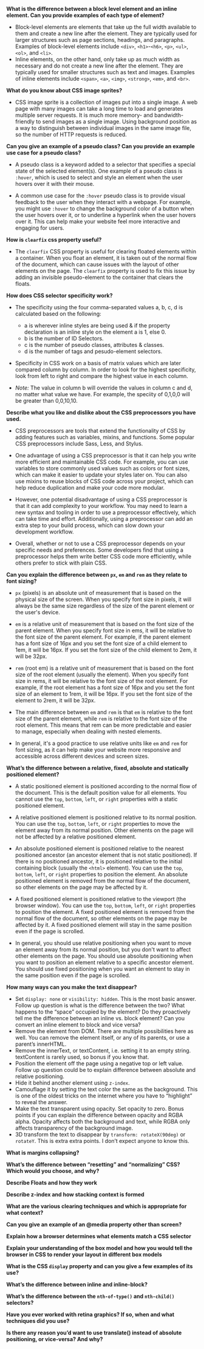 **What is the difference between a block level element and an inline element. Can you provide examples of each type of element?**
- Block-level elements are elements that take up the full width available to them and create a new line after the element. They are typically used for larger structures such as page sections, headings, and paragraphs. Examples of block-level elements include `<div>`, `<h1>`-`<h6>`, `<p>`, `<ul>`, `<ol>`, and `<li>`.
- Inline elements, on the other hand, only take up as much width as necessary and do not create a new line after the element. They are typically used for smaller structures such as text and images. Examples of inline elements include `<span>`, `<a>`, `<img>`, `<strong>`, `<em>`, and `<br>`.

**What do you know about CSS image sprites?**
- CSS image sprite is a collection of images put into a single image. A web page with many images can take a long time to load and generates multiple server requests. It is much more memory- and bandwidth-friendly to send images as a single image. Using background position as a way to distinguish between individual images in the same image file, so the number of HTTP requests is reduced.

**Can you give an example of a pseudo class? Can you provide an example use case for a pseudo class?**
- A pseudo class is a keyword added to a selector that specifies a special state of the selected element(s). One example of a pseudo class is `:hover`, which is used to select and style an element when the user hovers over it with their mouse.

- A common use case for the `:hover` pseudo class is to provide visual feedback to the user when they interact with a webpage. For example, you might use `:hover` to change the background color of a button when the user hovers over it, or to underline a hyperlink when the user hovers over it. This can help make your website feel more interactive and engaging for users.

**How is `clearfix` css property useful?**
- The `clearfix` CSS property is useful for clearing floated elements within a container. When you float an element, it is taken out of the normal flow of the document, which can cause issues with the layout of other elements on the page. The `clearfix` property is used to fix this issue by adding an invisible pseudo-element to the container that clears the floats.

**How does CSS selector specificity work?**
- The specificity using the four comma-separated values a, b, c, d is calculated based on the following:
    - a is wherever inline styles are being used & if the property declaration is an inline style on the element a is 1, else 0.
    - b is the number of ID Selectors.
    - c is the number of pseudo classes, attributes & classes.
    - d is the number of tags and pesudo-element selectors.
- Specificity in CSS work on a basis of matrix values which are later compared column by column. In order to look for the highest specificity, look from left to right and compare the highest value in each column.

- *Note:* The value in column b will override the values in column c and d, no matter what value we have. For example, the speciity of 0,1,0,0 will be greater than 0,0,10,10.

**Describe what you like and dislike about the CSS preprocessors you have used.**
- CSS preprocessors are tools that extend the functionality of CSS by adding features such as variables, mixins, and functions. Some popular CSS preprocessors include Sass, Less, and Stylus.

- One advantage of using a CSS preprocessor is that it can help you write more efficient and maintainable CSS code. For example, you can use variables to store commonly used values such as colors or font sizes, which can make it easier to update your styles later on. You can also use mixins to reuse blocks of CSS code across your project, which can help reduce duplication and make your code more modular.

- However, one potential disadvantage of using a CSS preprocessor is that it can add complexity to your workflow. You may need to learn a new syntax and tooling in order to use a preprocessor effectively, which can take time and effort. Additionally, using a preprocessor can add an extra step to your build process, which can slow down your development workflow.

- Overall, whether or not to use a CSS preprocessor depends on your specific needs and preferences. Some developers find that using a preprocessor helps them write better CSS code more efficiently, while others prefer to stick with plain CSS.

**Can you explain the difference between `px`, `em` and `rem` as they relate to font sizing?**
- `px` (pixels) is an absolute unit of measurement that is based on the physical size of the screen. When you specify font size in pixels, it will always be the same size regardless of the size of the parent element or the user's device.

- `em` is a relative unit of measurement that is based on the font size of the parent element. When you specify font size in ems, it will be relative to the font size of the parent element. For example, if the parent element has a font size of 16px and you set the font size of a child element to 1em, it will be 16px. If you set the font size of the child element to 2em, it will be 32px.

- `rem` (root em) is a relative unit of measurement that is based on the font size of the root element (usually the <html> element). When you specify font size in rems, it will be relative to the font size of the root element. For example, if the root element has a font size of 16px and you set the font size of an element to 1rem, it will be 16px. If you set the font size of the element to 2rem, it will be 32px.

- The main difference between `em` and `rem` is that `em` is relative to the font size of the parent element, while `rem` is relative to the font size of the root element. This means that rem can be more predictable and easier to manage, especially when dealing with nested elements.

- In general, it's a good practice to use relative units like `em` and `rem` for font sizing, as it can help make your website more responsive and accessible across different devices and screen sizes.

**What’s the difference between a relative, fixed, absolute and statically positioned element?**
- A static positioned element is positioned according to the normal flow of the document. This is the default position value for all elements. You cannot use the `top`, `bottom`, `left`, or `right` properties with a static positioned element.

- A relative positioned element is positioned relative to its normal position. You can use the `top`, `bottom`, `left`, or `right` properties to move the element away from its normal position. Other elements on the page will not be affected by a relative positioned element.

- An absolute positioned element is positioned relative to the nearest positioned ancestor (an ancestor element that is not static positioned). If there is no positioned ancestor, it is positioned relative to the initial containing block (usually the `<html>` element). You can use the `top`, `bottom`, `left`, or `right` properties to position the element. An absolute positioned element is removed from the normal flow of the document, so other elements on the page may be affected by it.

- A fixed positioned element is positioned relative to the viewport (the browser window). You can use the `top`, `bottom`, `left`, or `right` properties to position the element. A fixed positioned element is removed from the normal flow of the document, so other elements on the page may be affected by it. A fixed positioned element will stay in the same position even if the page is scrolled.

- In general, you should use relative positioning when you want to move an element away from its normal position, but you don't want to affect other elements on the page. You should use absolute positioning when you want to position an element relative to a specific ancestor element. You should use fixed positioning when you want an element to stay in the same position even if the page is scrolled.

**How many ways can you make the text disappear?**
- Set `display: none` or `visibility: hidden`. This is the most basic answer. Follow up question is what is the difference between the two? What happens to the “space” occupied by the element? Do they proactively tell me the difference between an inline vs. block element? Can you convert an inline element to block and vice versa?
- Remove the element from DOM. There are multiple possibilities here as well. You can remove the element itself, or any of its parents, or use a parent’s innerHTML.
- Remove the innerText, or textContent, i.e. setting it to an empty string. textContent is rarely used, so bonus if you know that.
- Position the element off the page using a negative top or left value. Follow up question could be to explain difference between absolute and relative positioning.
- Hide it behind another element using `z-index`.
- Camouflage it by setting the text color the same as the background. This is one of the oldest tricks on the internet where you have to “highlight” to reveal the answer.
- Make the text transparent using opacity. Set opacity to zero. Bonus points if you can explain the difference between opacity and RGBA alpha. Opacity affects both the background and text, while RGBA only affects transparency of the background image.
- 3D transform the text to disappear by `transform: rotateX(90deg)` or `rotateY`. This is extra extra points. I don’t expect anyone to know this.

**What is margins collapsing?**

**What’s the difference between “resetting” and “normalizing” CSS? Which would you choose, and why?**

**Describe Floats and how they work**

**Describe z-index and how stacking context is formed**

**What are the various clearing techniques and which is appropriate for what context?**

**Can you give an example of an @media property other than screen?**

**Explain how a browser determines what elements match a CSS selector**

**Explain your understanding of the box model and how you would tell the browser in CSS to render your layout in different box models**

**What is the CSS `display` property and can you give a few examples of its use?**

**What’s the difference between inline and inline-block?**

**What’s the difference between the `nth-of-type()` and `nth-child()` selectors?**

**Have you ever worked with retina graphics? If so, when and what techniques did you use?**

**Is there any reason you’d want to use translate() instead of absolute positioning, or vice-versa? And why?**



















